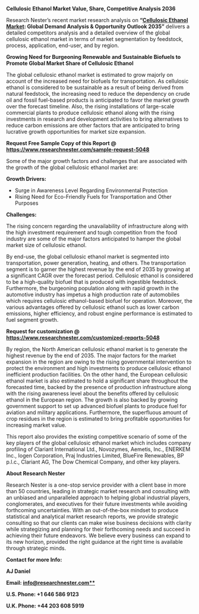 ﻿**Cellulosic Ethanol Market Value, Share, Competitive Analysis 2036**

Research Nester’s recent market research analysis on **“[Cellulosic Ethanol Market](https://www.researchnester.com/reports/cellulosic-ethanol-market/5048): Global Demand Analysis & Opportunity Outlook 2035”** delivers a detailed competitors analysis and a detailed overview of the global cellulosic ethanol market in terms of market segmentation by feedstock, process, application, end-user, and by region. 

**Growing Need for Burgeoning Renewable and Sustainable Biofuels to Promote Global Market Share of Cellulosic Ethanol**

The global cellulosic ethanol market is estimated to grow majorly on account of the increased need for biofuels for transportation. As cellulosic ethanol is considered to be sustainable as a result of being derived from natural feedstock, the increasing need to reduce the dependency on crude oil and fossil fuel-based products is anticipated to favor the market growth over the forecast timeline. Also, the rising installations of large-scale commercial plants to produce cellulosic ethanol along with the rising investments in research and development activities to bring alternatives to reduce carbon emissions are other factors that are anticipated to bring lucrative growth opportunities for market size expansion.

**Request Free Sample Copy of this Report @ <https://www.researchnester.com/sample-request-5048>** 

Some of the major growth factors and challenges that are associated with the growth of the global cellulosic ethanol market are:

**Growth Drivers:**

- Surge in Awareness Level Regarding Environmental Protection
- Rising Need for Eco-Friendly Fuels for Transportation and Other Purposes

**Challenges:**

The rising concern regarding the unavailability of infrastructure along with the high investment requirement and tough competition from the food industry are some of the major factors anticipated to hamper the global market size of cellulosic ethanol.

By end-use, the global cellulosic ethanol market is segmented into transportation, power generation, heating, and others. The transportation segment is to garner the highest revenue by the end of 2035 by growing at a significant CAGR over the forecast period. Cellulosic ethanol is considered to be a high-quality biofuel that is produced with ingestible feedstock. Furthermore, the burgeoning population along with rapid growth in the automotive industry has impetus a high production rate of automobiles which requires cellulosic ethanol-based biofuel for operation. Moreover, the various advantages offered by cellulosic ethanol such as lower carbon emissions, higher efficiency, and robust engine performance is estimated to fuel segment growth. 

**Request for customization @ <https://www.researchnester.com/customized-reports-5048>** 

By region, the North American cellulosic ethanol market is to generate the highest revenue by the end of 2035. The major factors for the market expansion in the region are owing to the rising governmental intervention to protect the environment and high investments to produce cellulosic ethanol inefficient production facilities. On the other hand, the European cellulosic ethanol market is also estimated to hold a significant share throughout the forecasted time, backed by the presence of production infrastructure along with the rising awareness level about the benefits offered by cellulosic ethanol in the European region. The growth is also backed by growing government support to set up advanced biofuel plants to produce fuel for aviation and military applications. Furthermore, the superfluous amount of crop residues in the region is estimated to bring profitable opportunities for increasing market value.

This report also provides the existing competitive scenario of some of the key players of the global cellulosic ethanol market which includes company profiling of Clariant International Ltd., Novozymes, Aemetis, Inc., ENERKEM Inc., Iogen Corporation, Praj Industries Limited, BlueFire Renewables, BP p.l.c., Clariant AG, The Dow Chemical Company, and other key players.

**About Research Nester**

Research Nester is a one-stop service provider with a client base in more than 50 countries, leading in strategic market research and consulting with an unbiased and unparalleled approach to helping global industrial players, conglomerates, and executives for their future investments while avoiding forthcoming uncertainties. With an out-of-the-box mindset to produce statistical and analytical market research reports, we provide strategic consulting so that our clients can make wise business decisions with clarity while strategizing and planning for their forthcoming needs and succeed in achieving their future endeavors. We believe every business can expand to its new horizon, provided the right guidance at the right time is available through strategic minds.

**Contact for more Info:**

**AJ Daniel**

**Email: [info@researchnester.com**](mailto:info@researchnester.com)**

**U.S. Phone: +1 646 586 9123** 

**U.K. Phone: +44 203 608 5919**
